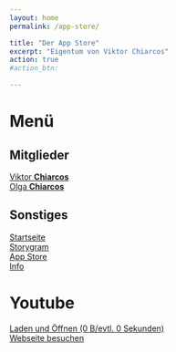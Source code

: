 ```yaml
---
layout: home
permalink: /app-store/

title: "Der App Store"
excerpt: "Eigentum von Viktor Chiarcos"
action: true
#action_btn:

---
```


# Menü
## Mitglieder
[Viktor **Chiarcos**](https://viktor-chiarcos.github.io)\
[Olga **Chiarcos**](https://viktor-chiarcos.github.io)
## Sonstiges
[Startseite](/)\
[Storygram](/Storygram)\
[App Store](/app-store/)\
[Info](/about)

# Youtube
[Laden und Öffnen (0 B/evtl. 0 Sekunden)](/apps/youtube)\
[Webseite besuchen](https://youtube.com)
